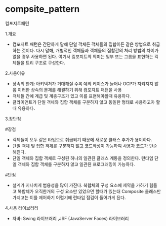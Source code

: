 # compsite_pattern
컴포지트패턴

1.개요

 - 컴포지트 패턴은 간단하게 말해 단일 객체든 객체들의 집합이든 같은 방법으로 취급하는 것이다. 다시 말해,
  개별적인 객체들과 객체들의 집합간의 처리 방법의 차이가 없을 경우 사용하면 된다. 여기서 컴포지트의 의미는 일부 또는 그룹을 표현하는 객체들을 
  트리 구조로 구성한다.

2.사용이유
 
 - 상속의 한계: 아키텍처가 거대해질 수록 예외 케이스가 늘어나 OCP가 지켜지지 않음 이러한 상속의 문제를 해결하기 위해 컴포지트 패턴을 사용
 - 객체들 간에 계급 및 계층구조가 있고 이를 표현해야할때 유용하다.
 - 클라이언트가 단일 객체와 집합 객체를 구분하지 않고 동일한 형태로 사용하고자 할때 유용하다.

3.장단점

 #장점 
 
 - 객체들이 모두 같은 타입으로 취급되기 때문에 새로운 클래스 추가가 용이하다.
 - 단일 객체 및 집합 객체를 구분하지 않고 코드작성이 가능하여 사용자 코드가 단순해진다.
 - 단일 객체와 집합 객체로 구성된 하나의 일관된 클래스 계통을 정의한다. 런타임 단일 객체와 집합 객체를 구분하지 않고 일관된 프로그래밍이 가능하다.
 
 #단점 
 
 - 설계가 지나치게 범용성을 많이 가진다. 복합체의 구성 요소에 제약을 가하기 힘들고 복합체가 오직한개의 구성 요소만 있었으면 할때가 있는대 Composite 클래스만 가지고는 
  이를 제어하기 어렵기에 런타임 점검이 들어가게 된다. 


4.사용 라이브러리

 - 자바: Swing 라이브러리 ,JSF (JavaServer Faces) 라이브러리
